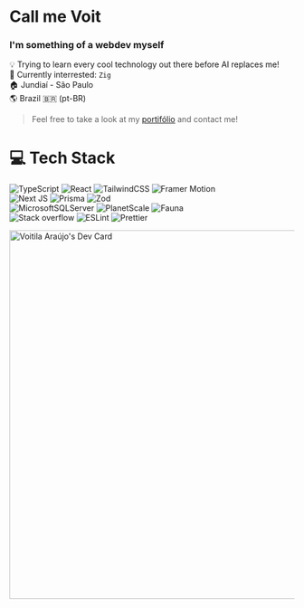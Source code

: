 # Call me Voit

### I'm something of a webdev myself

💡 Trying to learn every cool technology out there before AI replaces me!<br>
🔎 Currently interrested: `Zig`<br>
🏠 Jundiaí - São Paulo<br>
🌎 Brazil 🇧🇷 (pt-BR)<br>
> Feel free to take a look at my [portifólio](https://voit.dev) and contact me!

# 💻 Tech Stack
![TypeScript](https://img.shields.io/badge/typescript-%23007ACC.svg?style=for-the-badge&logo=typescript&logoColor=white) ![React](https://img.shields.io/badge/react-%2320232a.svg?style=for-the-badge&logo=react&logoColor=%2361DAFB) ![TailwindCSS](https://img.shields.io/badge/tailwindcss-%2338B2AC.svg?style=for-the-badge&logo=tailwind-css&logoColor=white) ![Framer Motion](https://img.shields.io/badge/Framer_Motion-D2C?style=for-the-badge&logo=framer&logoColor=white)<br>![Next JS](https://img.shields.io/badge/Next-black?style=for-the-badge&logo=next.js&logoColor=white) ![Prisma](https://img.shields.io/badge/Prisma-2D3748?style=for-the-badge&logo=prisma&logoColor=white) ![Zod](https://img.shields.io/badge/Zod-3E67B1?style=for-the-badge&logo=zod&logoColor=white)<br>![MicrosoftSQLServer](https://img.shields.io/badge/Microsoft%20SQL%20Sever-CC2927?style=for-the-badge&logo=microsoft%20sql%20server&logoColor=white) ![PlanetScale](https://img.shields.io/badge/PlanetScale-black?style=for-the-badge&logo=PlanetScale&logoColor=white) ![Fauna](https://img.shields.io/badge/Fauna-3A1AB6?style=for-the-badge&logo=Fauna&logoColor=white)<br>![Stack overflow](https://img.shields.io/badge/Stack_Overflow-FE7A16?style=for-the-badge&logo=stack-overflow&logoColor=white) ![ESLint](https://img.shields.io/badge/ESLint-4B32C3?style=for-the-badge&logo=eslint&logoColor=white) ![Prettier](https://img.shields.io/badge/Prettier-F7B93E?style=for-the-badge&logo=prettier&logoColor=white)

<a href="https://app.daily.dev/voitaraujo"><img src="https://api.daily.dev/devcards/v2/peiY803AxTevl3cAjnJDD.png?type=wide&r=446" width="652" alt="Voitila Araújo's Dev Card"/></a>
